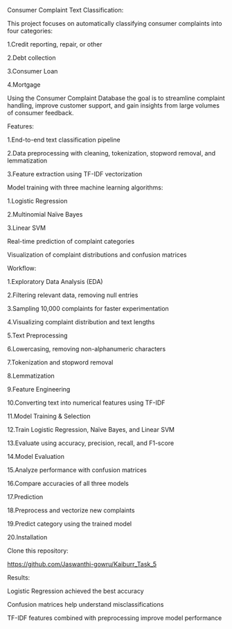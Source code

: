 Consumer Complaint Text Classification:

This project focuses on automatically classifying consumer complaints into four categories:

1.Credit reporting, repair, or other

2.Debt collection

3.Consumer Loan

4.Mortgage

Using the Consumer Complaint Database the goal is to streamline complaint handling, improve customer support, and gain insights from large volumes of consumer feedback.

Features:

1.End-to-end text classification pipeline

2.Data preprocessing with cleaning, tokenization, stopword removal, and lemmatization

3.Feature extraction using TF-IDF vectorization

Model training with three machine learning algorithms:

1.Logistic Regression

2.Multinomial Naïve Bayes

3.Linear SVM

Real-time prediction of complaint categories

Visualization of complaint distributions and confusion matrices

Workflow:

1.Exploratory Data Analysis (EDA)

2.Filtering relevant data, removing null entries

3.Sampling 10,000 complaints for faster experimentation

4.Visualizing complaint distribution and text lengths

5.Text Preprocessing

6.Lowercasing, removing non-alphanumeric characters

7.Tokenization and stopword removal

8.Lemmatization

9.Feature Engineering

10.Converting text into numerical features using TF-IDF

11.Model Training & Selection

12.Train Logistic Regression, Naïve Bayes, and Linear SVM

13.Evaluate using accuracy, precision, recall, and F1-score

14.Model Evaluation

15.Analyze performance with confusion matrices

16.Compare accuracies of all three models

17.Prediction

18.Preprocess and vectorize new complaints

19.Predict category using the trained model

20.Installation

Clone this repository:

https://github.com/Jaswanthi-gowru/Kaiburr_Task_5

Results:

Logistic Regression achieved the best accuracy

Confusion matrices help understand misclassifications

TF-IDF features combined with preprocessing improve model performance

